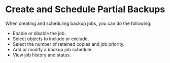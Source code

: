# Create and Schedule Partial Backups

When creating and scheduling backup jobs, you can do the following:

* Enable or disable the job.
* Select objects to include or exclude.
* Select the number of retained copies and job priority.
* Add or modify a backup job schedule.
* View job history and status.
